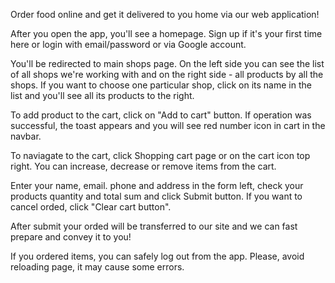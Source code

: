 Order food online and get it delivered to you home via our web application!

After you open the app, you'll see a homepage. Sign up if it's your first time here or login with email/password or via Google account.

You'll be redirected to main shops page. On the left side you can see the list of all shops we're working with and on the right side - all products by all the shops. If you want to choose one particular shop, click on its name in the list and you'll see all its products to the right.

To add product to the cart, click on "Add to cart" button. If operation was successful, the toast appears and you will see red number icon in cart in the navbar.

To naviagate to the cart, click Shopping cart page or on the cart icon top right. You can increase, decrease or remove items from the cart.

Enter your name, email. phone and address in the form left, check your products quantity and total sum and click Submit button. If you want to cancel orded, click "Clear cart button".

After submit your orded will be transferred to our site and we can fast prepare and convey it to you!

If you ordered items, you can safely log out from the app. Please, avoid reloading page, it may cause some errors.